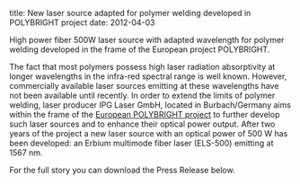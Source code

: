 title: New laser source adapted for polymer welding developed in POLYBRIGHT project
date: 2012-04-03  

High power fiber 500W laser source with adapted wavelength for polymer welding developed in the frame of the European project POLYBRIGHT.
<!--break-->
The fact that most polymers possess high laser radiation absorptivity at longer wavelengths in the infra-red spectral range is well known. However, commercially available laser sources emitting at these wavelengths have not been available until recently. In order to extend the
limits of polymer welding, laser producer IPG Laser GmbH, located in Burbach/Germany aims within the frame of the [European POLYBRIGHT project](/content/Extending-process-limits-laser-polymer-welding) to further develop such laser sources and to enhance their optical power output. After two years of the project a new laser source with an optical power of 500 W has been developed: an Erbium multimode fiber laser (ELS-500) emitting at 1567 nm.

For the full story you can download the Press Release below.